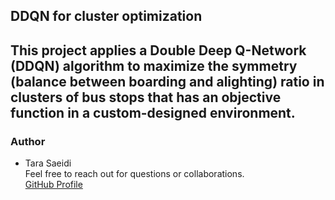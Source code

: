 
## DDQN for cluster optimization 

This project applies a Double Deep Q-Network (DDQN) algorithm to maximize the symmetry (balance between boarding and alighting) ratio in clusters of bus stops that has an objective function in a custom-designed environment.
---

### Author
- Tara Saeidi  
Feel free to reach out for questions or collaborations.  
[GitHub Profile](https://github.com/tarasaeidi)
